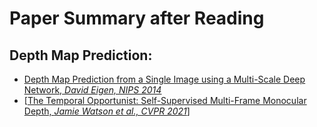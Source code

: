 # Paper Summary after Reading

## Depth Map Prediction:
* [<ins>Depth Map Prediction from a Single Image using a Multi-Scale Deep Network, *David Eigen, NIPS 2014*</ins>](https://github.com/bolianchen/deep-learning-paper-reading/tree/main/depth_map_prediction_from_a_single_image_using_a_multi-scale_deep_network)
* [<ins>The Temporal Opportunist: Self-Supervised Multi-Frame Monocular Depth, *Jamie Watson et al., CVPR 2021*</ins>]
